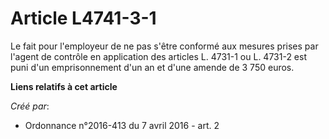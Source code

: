 # Article L4741-3-1

Le fait pour l'employeur de ne pas s'être conformé aux mesures prises par l'agent de contrôle en application des articles L.
4731-1 ou L. 4731-2 est puni d'un emprisonnement d'un an et d'une amende de 3 750 euros.

**Liens relatifs à cet article**

_Créé par_:

  - Ordonnance n°2016-413 du 7 avril 2016 - art. 2

